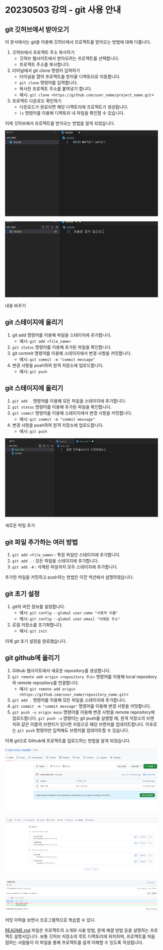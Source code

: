 # 20230503 강의 - git 사용 안내

## git 깃허브에서 받아오기

이 문서에서는 git을 이용해 깃허브에서 프로젝트를 받아오는 방법에 대해 다룹니다.

1. 깃허브에서 프로젝트 주소 복사하기
    - 깃허브 웹사이트에서 받아오려는 프로젝트를 선택합니다.
    - 프로젝트 주소를 복사합니다.
2. 터미널에서 git clone 명령어 입력하기
    - 터미널을 열어 프로젝트를 받아올 디렉토리로 이동합니다.
    - `git clone` 명령어를 입력합니다.
    - 복사한 프로젝트 주소를 붙여넣기 합니다.
    - 예시: `git clone <https://github.com/user_name/project_name.git`>
3. 프로젝트 다운로드 확인하기
    - 다운로드가 완료되면 해당 디렉토리에 프로젝트가 생성됩니다.
    - `ls` 명령어를 이용해 디렉토리 내 파일을 확인할 수 있습니다.

이제 깃허브에서 프로젝트를 받아오는 방법을 알게 되었습니다.

![Untitled](screenshots/Untitled.png)

![Untitled](screenshots/Untitled%201.png)

내용 바꾸기

## git 스테이지에 올리기

1. git add 명령어를 이용해 파일을 스테이지에 추가합니다.
    - 예시: `git add <file_name>`
2. `git status` 명령어를 이용해 추가된 파일을 확인합니다.
3. git commit 명령어를 이용해 스테이지에서 변경 사항을 커밋합니다.
    - 예시: `git commit -m "commit message"`
4. 변경 사항을 push하여 원격 저장소에 업로드합니다.
    - 예시: `git push`

## git 스테이지에 올리기

1. `git add .` 명령어를 이용해 모든 파일을 스테이지에 추가합니다.
2. `git status` 명령어를 이용해 추가된 파일을 확인합니다.
3. `git commit` 명령어를 이용해 스테이지에서 변경 사항을 커밋합니다.
    - 예시: `git commit -m "commit message"`
4. 변경 사항을 push하여 원격 저장소에 업로드합니다.
    - 예시: `git push`

![새로운 파일 추가](screenshots/Untitled%202.png)

새로운 파일 추가

## git 파일 추가하는 여러 방법

1. `git add <file_name>` : 특정 파일만 스테이지에 추가합니다.
2. `git add .` : 모든 파일을 스테이지에 추가합니다.
3. `git add -A` : 삭제된 파일까지 모두 스테이지에 추가합니다.

추가한 파일을 커밋하고 push하는 방법은 이전 섹션에서 설명하였습니다.

## git 초기 설정

1. git의 버전 정보를 설정합니다.
    - 예시: `git config --global user.name "사용자 이름"`
    - 예시: `git config --global user.email "이메일 주소"`
2. 로컬 저장소를 초기화합니다.
    - 예시: `git init`

이제 git 초기 설정을 완료했습니다.

## git github에 올리기

1. Github 웹사이트에서 새로운 repository를 생성합니다.
2. `git remote add origin <repository 주소>` 명령어를 이용해 local repository와 remote repository를 연결합니다.
    - 예시: `git remote add origin <https://github.com/user_name/repository_name.git`>
3. `git add .` 명령어를 이용해 모든 파일을 스테이지에 추가합니다.
4. `git commit -m "commit message"` 명령어를 이용해 변경 사항을 커밋합니다.
5. `git push -u origin main` 명령어를 이용해 변경 사항을 remote repository에 업로드합니다. 
`git push -u` 명령어는 git push를 실행할 때, 원격 저장소의 브랜치와 같은 이름의 브랜치가 있다면 자동으로 해당 브랜치를 업데이트합니다. 이후로는 `git push` 명령어만 입력해도 브랜치를 업데이트할 수 있습니다.

이제 git으로 Github에 프로젝트를 업로드하는 방법을 알게 되었습니다.

![Untitled](screenshots/Untitled%203.png)

![Untitled](screenshots/Untitled%204.png)

![Untitled](screenshots/Untitled%205.png)

커밋 이력을 보면서 프로그램적으로 복습할 수 있다.

[README.md](http://readme.md/) 파일은 프로젝트의 소개와 사용 방법, 문제 해결 방법 등을 설명하는 프로젝트 설명서입니다. 보통 깃허브 저장소의 루트 디렉토리에 위치하며, 프로젝트를 처음 접하는 사람들이 이 파일을 통해 프로젝트를 쉽게 이해할 수 있도록 작성됩니다.
